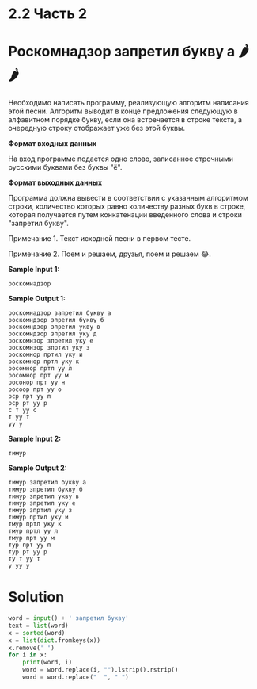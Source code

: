 # 2.2 Часть 2
# Роскомнадзор запретил букву а 🌶️🌶️
Необходимо написать программу, реализующую алгоритм написания этой песни. Алгоритм выводит в конце предложения следующую в алфавитном порядке букву, если она встречается в строке текста, а очередную строку отображает уже без этой буквы.

**Формат входных данных**

На вход программе подается одно слово, записанное строчными русскими буквами без буквы "ё".

**Формат выходных данных**

Программа должна вывести в соответствии с указанным алгоритмом строки, количество которых равно количеству разных букв в строке, которая получается путем конкатенации введенного слова и строки "запретил букву".

Примечание 1. Текст исходной песни в первом тесте.

Примечание 2. Поем и решаем, друзья, поем и решаем 😂.

**Sample Input 1:**
```
роскомнадзор
```
**Sample Output 1:**
```
роскомнадзор запретил букву а
роскомндзор зпретил букву б
роскомндзор зпретил укву в
роскомндзор зпретил уку д
роскомнзор зпретил уку е
роскомнзор зпртил уку з
роскомнор пртил уку и
роскомнор пртл уку к
росомнор пртл уу л
росомнор прт уу м
росонор прт уу н
росоор прт уу о
рср прт уу п
рср рт уу р
с т уу с
т уу т
уу у
```
**Sample Input 2:**
```
тимур
```
**Sample Output 2:**
```
тимур запретил букву а
тимур зпретил букву б
тимур зпретил укву в
тимур зпретил уку е
тимур зпртил уку з
тимур пртил уку и
тмур пртл уку к
тмур пртл уу л
тмур прт уу м
тур прт уу п
тур рт уу р
ту т уу т
у уу у
```

# Solution
```python
word = input() + ' запретил букву'
text = list(word)
x = sorted(word)
x = list(dict.fromkeys(x))
x.remove(' ')
for i in x:
    print(word, i)
    word = word.replace(i, "").lstrip().rstrip()
    word = word.replace("  ", " ")
```